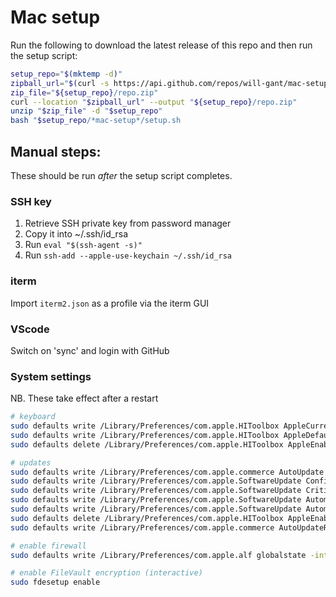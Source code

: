 # Mac setup

Run the following to download the latest release of this repo and then run the setup script:

```bash
setup_repo="$(mktemp -d)"
zipball_url="$(curl -s https://api.github.com/repos/will-gant/mac-setup/releases/latest | grep zipball_url | cut -d '"' -f 4)"
zip_file="${setup_repo}/repo.zip"
curl --location "$zipball_url" --output "${setup_repo}/repo.zip"
unzip "$zip_file" -d "$setup_repo"
bash "$setup_repo/*mac-setup*/setup.sh
```

## Manual steps:

These should be run _after_ the setup script completes.

### SSH key

1. Retrieve SSH private key from password manager
1. Copy it into ~/.ssh/id_rsa
1. Run `eval "$(ssh-agent -s)"`
1. Run `ssh-add --apple-use-keychain ~/.ssh/id_rsa`

### iterm

Import `iterm2.json` as a profile via the iterm GUI

### VScode

Switch on 'sync' and login with GitHub

### System settings

NB. These take effect after a restart

```bash
# keyboard
sudo defaults write /Library/Preferences/com.apple.HIToolbox AppleCurrentKeyboardLayoutInputSourceID "com.apple.keylayout.British"
sudo defaults write /Library/Preferences/com.apple.HIToolbox AppleDefaultAsciiInputSource -dict InputSourceKind "Keyboard Layout" "KeyboardLayout ID" -int 2 "KeyboardLayout Name" British
sudo defaults delete /Library/Preferences/com.apple.HIToolbox AppleEnabledInputSources

# updates
sudo defaults write /Library/Preferences/com.apple.commerce AutoUpdate -bool true
sudo defaults write /Library/Preferences/com.apple.SoftwareUpdate ConfigDataInstall -bool true
sudo defaults write /Library/Preferences/com.apple.SoftwareUpdate CriticalUpdateInstall -bool true
sudo defaults write /Library/Preferences/com.apple.SoftwareUpdate AutomaticCheckEnabled -bool true
sudo defaults write /Library/Preferences/com.apple.SoftwareUpdate AutomaticDownload -bool true
sudo defaults delete /Library/Preferences/com.apple.HIToolbox AppleEnabledInputSources
sudo defaults write /Library/Preferences/com.apple.commerce AutoUpdateRestartRequired -bool true

# enable firewall
sudo defaults write /Library/Preferences/com.apple.alf globalstate -int 2

# enable FileVault encryption (interactive)
sudo fdesetup enable
```
